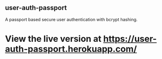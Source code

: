 ## user-auth-passport
A passport based secure user authentication with bcrypt hashing.

# View the live version at https://user-auth-passport.herokuapp.com/
